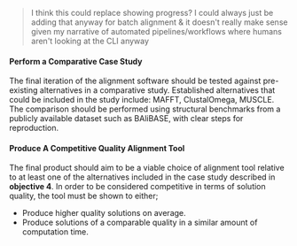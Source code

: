 

> I think this could replace showing progress? I could always just be adding that anyway for batch alignment & it doesn't really make sense given my narrative of automated pipelines/workflows where humans aren't looking at the CLI anyway



#### Perform a Comparative Case Study

The final iteration of the alignment software should be tested against pre-existing alternatives in a comparative study. Established alternatives that could be included in the study include: MAFFT, ClustalOmega, MUSCLE. The comparison should be performed using structural benchmarks from a publicly available dataset such as BAliBASE, with clear steps for reproduction.


#### Produce A Competitive Quality Alignment Tool

The final product should aim to be a viable choice of alignment tool relative to at least one of the alternatives included in the case study described in **objective 4**. In order to be considered competitive in terms of solution quality, the tool must be shown to either;
- Produce higher quality solutions on average.
- Produce solutions of a comparable quality in a similar amount of computation time.